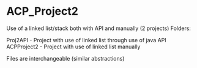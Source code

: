 # ACP_Project2
Use of a linked list/stack both with API and manually (2 projects)
Folders:

Proj2API - Project with use of linked list through use of java API
ACPProject2 - Project with use of linked list manually

Files are interchangeable (similar abstractions)
